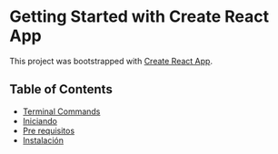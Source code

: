 # Getting Started with Create React App

This project was bootstrapped with [Create React App](https://github.com/facebook/create-react-app).

## Table of Contents

* [Terminal Commands](#Terminal)
* [Iniciando](#Iniciando)
* [Pre requisitos](#Pre)
* [Instalación](#Instalación)